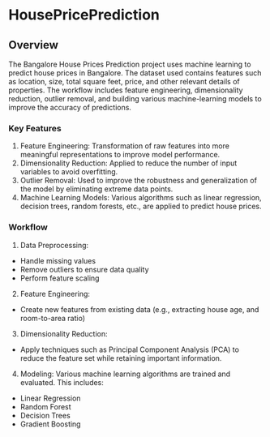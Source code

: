 # HousePricePrediction

## Overview

The Bangalore House Prices Prediction project uses machine learning to predict house prices in Bangalore. The dataset used contains features such as location, size, total square feet, price, and other relevant details of properties. The workflow includes feature engineering, dimensionality reduction, outlier removal, and building various machine-learning models to improve the accuracy of predictions.

### Key Features
1. Feature Engineering: Transformation of raw features into more meaningful representations to improve model performance.
2. Dimensionality Reduction: Applied to reduce the number of input variables to avoid overfitting.
3. Outlier Removal: Used to improve the robustness and generalization of the model by eliminating extreme data points.
4. Machine Learning Models: Various algorithms such as linear regression, decision trees, random forests, etc., are applied to predict house prices.

### Workflow
1. Data Preprocessing:
- Handle missing values
- Remove outliers to ensure data quality
- Perform feature scaling

2. Feature Engineering:
- Create new features from existing data (e.g., extracting house age, and room-to-area ratio)

3. Dimensionality Reduction:
- Apply techniques such as Principal Component Analysis (PCA) to reduce the feature set while retaining important information.

4. Modeling:
Various machine learning algorithms are trained and evaluated. This includes:
- Linear Regression
- Random Forest
- Decision Trees
- Gradient Boosting
